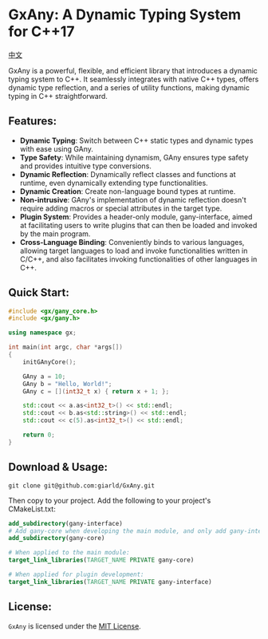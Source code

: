 # GxAny: A Dynamic Typing System for C++17
[中文](README-zh.md)

GxAny is a powerful, flexible, and efficient library that introduces a dynamic typing system to C++. It seamlessly integrates with native C++ types, offers dynamic type reflection, and a series of utility functions, making dynamic typing in C++ straightforward.

## Features:
- **Dynamic Typing**: Switch between C++ static types and dynamic types with ease using GAny.
- **Type Safety**: While maintaining dynamism, GAny ensures type safety and provides intuitive type conversions.
- **Dynamic Reflection**: Dynamically reflect classes and functions at runtime, even dynamically extending type functionalities.
- **Dynamic Creation**: Create non-language bound types at runtime.
- **Non-intrusive**: GAny's implementation of dynamic reflection doesn't require adding macros or special attributes in the target type.
- **Plugin System**: Provides a header-only module, gany-interface, aimed at facilitating users to write plugins that can then be loaded and invoked by the main program.
- **Cross-Language Binding**: Conveniently binds to various languages, allowing target languages to load and invoke functionalities written in C/C++, and also facilitates invoking functionalities of other languages in C++.

## Quick Start:
```cpp
#include <gx/gany_core.h>
#include <gx/gany.h>

using namespace gx;

int main(int argc, char *args[])
{
    initGAnyCore();

    GAny a = 10;
    GAny b = "Hello, World!";
    GAny c = [](int32_t x) { return x + 1; };

    std::cout << a.as<int32_t>() << std::endl;
    std::cout << b.as<std::string>() << std::endl;
    std::cout << c(5).as<int32_t>() << std::endl;

    return 0;
}
```

## Download & Usage:
```shell
git clone git@github.com:giarld/GxAny.git
```
Then copy to your project. Add the following to your project's CMakeList.txt:
```cmake
add_subdirectory(gany-interface)
# Add gany-core when developing the main module, and only add gany-interface when developing plugins.
add_subdirectory(gany-core)

# When applied to the main module:
target_link_libraries(TARGET_NAME PRIVATE gany-core)

# When applied for plugin development:
target_link_libraries(TARGET_NAME PRIVATE gany-interface)
```

## License:
`GxAny` is licensed under the [MIT License](LICENSE.txt).
